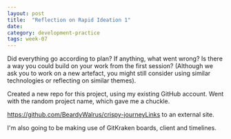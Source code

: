 ```yaml
---
layout: post
title:  "Reflection on Rapid Ideation 1"
date:   
category: development-practice
tags: week-07
---
```



Did everything go according to plan? If anything, what went wrong?
Is there a way you could build on your work from the first session? (Although we ask you to work on a new artefact, you might still consider using similar technologies or reflecting on similar themes).


Created a new repo for this project, using my existing GitHub account. Went with the random project name, which gave me a chuckle. 

https://github.com/BeardyWalrus/crispy-journeyLinks to an external site.

I'm also going to be making use of GitKraken boards, client and timelines. 

